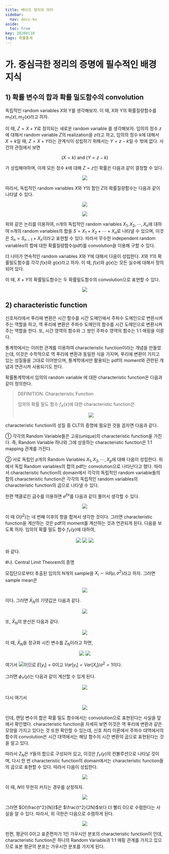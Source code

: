 ```yaml
---
title: 베이즈 정리의 의미
sidebar:
  nav: docs-ko
aside:
  toc: true
key: 20200110
tags: 확률통계
---
```

# 가. 중심극한 정리의 증명에 필수적인 배경지식

## 1) 확률 변수의 합과 확률 밀도함수의 convolution

독립적인 random variables X와 Y를 생각해보자. 이 때, X와 Y의 확률질량함수를 $m_1(x), m_2(x)$라고 하자. 

이 때, $Z=X+Y$로 정의되는 새로운 random variable 를 생각해보자. 임의의 정수 $z$에 대해서 random variable $Z$의 realization을 $z$라고 하고, 임의의 정수 $k$에 대해서 $X=k$일 때, $Z=X+Y$라는 관계식이 성립하기 위해서는 $Y=z-k$일 수 밖에 없다. 사건의 관점에서 보면 

$$(X=k)\text{ and }(Y=z-k)$$

가 성립해야하며, 이제 모든 정수 $k$에 대해 $Z=z$인 확률은 다음과 같이 결정할 수 있다.

<center> <img src="http://bit.ly/2jUAHBM"> </center>

따라서, 독립적인 random variables $X$와 $Y$의 합인 $Z$의 확률질량함수는 다음과 같이 나타낼 수 있다. 

<center><img src="http://bit.ly/2jzoBuJ">

<img src="http://bit.ly/2jUAbDN"> </center>

위와 같은 논리를 이용하여, n개의 독립적인 random variables $X_1, X_2, \cdots, X_n$에 대하여 n개의 random variables의 합을 $S=X_1+X_2+\cdots+X_n$로 나타낼 수 있으며, 이것은 $S_n=S_{n-1}+X_n$이라고 표현할 수 있다. 따라서 무수한 independent random variables의 합에 대한 확률질량함수(pdf)를 convolution을 이용해 구할 수 있다.
    
더 나아가 연속적인 random variables $X$와 $Y$에 대해서 다음이 성립한다. $X$와 $Y$의 확률밀도함수를 각각 $f(x)$와 $g(x)$라고 하자. 이 때, $f(x)$와 $g(x)$는 모든 실수에 대해서 정의되어 있다. 

이 때, $X+Y$의 확률밀도함수는 두 확률밀도함수의 convolution으로 표현할 수 있다.

<center><img src="http://bit.ly/2jUFfsb"></center>


## 2) characteristic function

 신호처리에서 푸리에 변환은 시간 함수를 시간 도메인에서 주파수 도메인으로 변환시켜주는 역할을 하고, 역 푸리에 변환은 주파수 도메인의 함수를 시간 도메인으로 변환시켜주는 역할을 한다. 또, 시간 영역의 함수와 그 쌍인 주파수 영역의 함수는 1:1 매핑을 이룬다.

 통계학에서는 이러한 관계를 이용하여 characteristic function이라는 개념을 만들었는데, 이것은 수학적으로 역 푸리에 변환과 동일한 식을 가지며, 푸리에 변환이 가지고 있는 성질들을 그대로 이어받으며, 통계학에서만 활용되는 pdf의 moment와 관련된 개념과 연관시켜 사용되기도 한다.

 확률통계학에서 임의의 random variable 에 대한 characteristic function은 다음과 같이 정의한다. 

> DEFINITION. Characteristic Function
> 
> 임의의 확률 밀도 함수 $f_X(x)$에 대한 characteristic function은
> 
> <center><img src="http://bit.ly/2jUzVVu"></center>

characteristic function의 성질 중 CLT의 증명에 필요한 것을 꼽자면 다음과 같다.

① 각각의 Random Variable들은 고유(unique)의 characteristic function을 가진다. 즉, Random Variable 하나와 그에 상응하는 characteristic function은 1:1 mapping 관계를 가진다.

② 서로 독립인 $p$개의 Random Variables $X_1, X_2, \cdots, X_p$에 대해 다음이 성립한다. 위에서 독립 Random variables의 합의 pdf는 convolution으로 나타난다고 했다. 따라서 characteristic function의 domain에서 각각의 독립적인 random variable들의 합의 characteristic function은 각각의 독립적인 random variables의 characteristic function의 곱으로 나타낼 수 있다.

한편 맥클로린 급수를 이용하면 $e^{jtx}$를 다음과 같이 풀어서 생각할 수 있다.

<center><img src="http://bit.ly/2jznVpa"></center>

이 때 $O(t^2)$는 네 번째 이후의 항을 합쳐서 생각한 것이다. 그러면 characteristic function을 계산하는 것은 pdf의 moment를 계산하는 것과 연관되게 된다. 다음을 보도록 하자. 임의의 확률 밀도 함수 $f_Y(y)$에 대하여,

<center>

<img src="http://bit.ly/2jzqTJY">

<img src="http://bit.ly/2jzvRXm">

<img src="http://bit.ly/2jUGqaG">

</center>

와 같다. 


#나. Central Limit Theorem의 증명

모집단으로부터 추출된 임의의 $N$개의 sample을 $X_i \sim iid(\mu, \sigma^2)$라고 하자. 그러면 sample mean은 

<center><img src="http://bit.ly/2jUDNWo"></center>

이다. 그러면 $\bar{X}_N$의 기댓값은 다음과 같다.

<center><img src="http://bit.ly/2jzwdxg"></center>

또, $\bar{X}_N$의 분산은 다음과 같다.

<center><img src="http://bit.ly/2jztNPd"></center>

이 때, $\bar{X}_N$을 정규화 시킨 변수를 $Z_N$이라고 하면,

<center>

<img src="http://bit.ly/2jUDafB">

<img src="http://bit.ly/2jUEizJ">

</center>

여기서 <img src="http://bit.ly/2jzskbH">이므로 $E[y_i]=0$이고 $Var[y_i]=Var[X_i]/\sigma^2=1$이다.

그러면 $\phi_Y(y)$는 다음과 같이 계산할 수 있게 된다.

<center><img src="http://bit.ly/2jUDhb2"></center>

다시 여기서 

<center><img src="http://bit.ly/2jUDoU0"></center>

인데, 랜덤 변수의 합은 확률 밀도 함수에서는 convolution으로 표현된다는 사실을 앞에서 확인했다. characteristic function을 자세히 보면 이것은 역 푸리에 변환과 같은 모양을 가지고 있다는 것 또한 확인할 수 있는데, 신호 처리 이론에서 주파수 대역에서의 함수의 convolution은 시간 대역에서는 해당 함수의 시간 변환의 곱으로 표현된다는 것을 알고 있다. 

따라서 $Z_N$은 $Y$들의 합으로 구성되어 있고, 이것은 $f_Y(y)$의 컨볼루션으로 나타날 것이며, 다시 한 번 characteristic function의 domain에서는 characteristic function들의 곱으로 표현할 수 있다. 따라서 다음이 성립한다.

<center><img src="http://bit.ly/2jUEnDC"></center>

이 때, $N$이 무한히 커지는 경우를 상정하자.

<center><img src="http://bit.ly/2jzrlbo"></center>

그러면 $O(\frac{t^2}{N})$은 $\frac{t^2}{2N}$보다 더 빨리 0으로 수렴한다는 사실을 알 수 있다. 따라서, 위 극한은 다음으로 수렴하게 된다.

<center><img src="http://bit.ly/2jUJUKz"></center>

한편, 평균이 0이고 표준편차가 1인 가우시안 분포의 characteristic function이 인데, characteristic function은 하나의 Random Variable과 1:1 매핑 관계를 가지고 있으므로 표본 평균의 분포는 가우시안 분포를 가지게 된다.